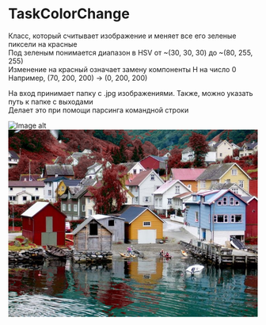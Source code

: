 # TaskColorChange

Класс, который считывает изображение и меняет все его зеленые пиксели на красные  
Под зеленым понимается диапазон в HSV от ~(30, 30, 30) до ~(80, 255, 255)  
Изменение на красный означает замену компоненты H на число 0  
Например, (70, 200, 200) -> (0, 200, 200)


На вход принимает папку с .jpg изображениями. Также, можно указать путь к папке с выходами  
Делает это при помощи парсинга командной строки

![Image alt](https://github.com/TomasHaake33/TaskColorChange/raw/main/example/test.png)
![Image alt](https://github.com/TomasHaake33/TaskColorChange/raw/main/example/out1.png)

